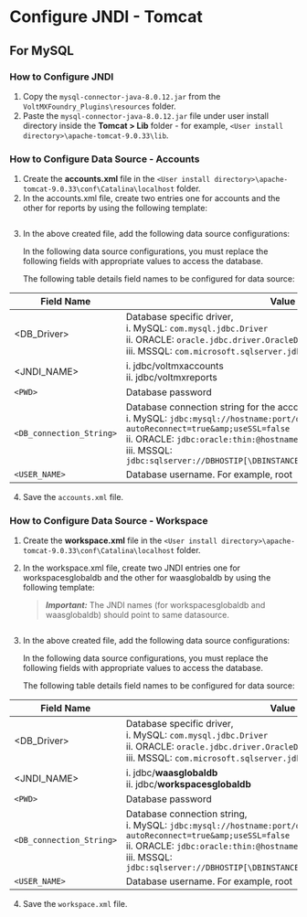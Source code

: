                              

Configure JNDI - Tomcat
=======================

For MySQL
---------

### How to Configure JNDI

1.  Copy the `mysql-connector-java-8.0.12.jar` from the `VoltMXFoundry_Plugins\resources` folder.
2.  Paste the `mysql-connector-java-8.0.12.jar` file under user install directory inside the **Tomcat > Lib** folder - for example, `<User install directory>\apache-tomcat-9.0.33\lib`.

### How to Configure Data Source - Accounts

1.  Create the **accounts.xml** file in the `<User install directory>\apache-tomcat-9.0.33\conf\Catalina\localhost` folder.
2.  In the accounts.xml file, create two entries one for accounts and the other for reports by using the following template:

 ```<Resource auth="Container" testOnBorrow="true" testWhileIdle="true" validationQuery="SELECT 1" driverClassName="<DB\_Driver>" logAbandoned="true" maxActive="10" maxIdle="5" maxWait="120000" name="<JNDI\_NAME>" scope="Shareable" type="javax.sql.DataSource" url="<DB\_connection\_String>" username="<USER\_NAME>" password="<PWD>"/>
```

3.  In the above created file, add the following data source configurations:
    
    In the following data source configurations, you must replace the following fields with appropriate values to access the database.
    
    The following table details field names to be configured for data source:
    
| Field Name | Value |
| --- | --- |
| <DB\_Driver> | Database specific driver,<br>i.    MySQL: `com.mysql.jdbc.Driver`<br>ii.    ORACLE: `oracle.jdbc.driver.OracleDriver`<br>iii.    MSSQL: `com.microsoft.sqlserver.jdbc.SQLServerDriver` |
| <JNDI\_NAME> | i.    jdbc/voltmxaccounts <br>ii.    jdbc/voltmxreports |
| `<PWD>` | Database password |
| `<DB_connection_String>` | Database connection string for the accounts and reports db<br>i.    MySQL: `jdbc:mysql://hostname:port/databaseName?autoReconnect=true&amp;useSSL=false`<br>ii.    ORACLE: `jdbc:oracle:thin:@hostname:port Number:databaseName`<br>iii.    MSSQL: `jdbc:sqlserver://DBHOSTIP[\DBINSTANCENAME]:PORT;databasename=DBNAME` |
| `<USER_NAME>` | Database username. For example, root |
    
4.  Save the `accounts.xml` file.

### How to Configure Data Source - Workspace

1.  Create the **workspace.xml** file in the `<User install directory>\apache-tomcat-9.0.33\conf\Catalina\localhost` folder.
2.  In the workspace.xml file, create two JNDI entries one for workspacesglobaldb and the other for waasglobaldb by using the following template:
    
    > **_Important:_** The JNDI names (for workspacesglobaldb and waasglobaldb) should point to same datasource.

```<Resource auth="Container" testOnBorrow="true" testWhileIdle="true" validationQuery="SELECT 1" driverClassName="<DB\_Driver>" logAbandoned="true" maxActive="10" maxIdle="5" maxWait="120000" name="<JNDI\_NAME>" scope="Shareable" type="javax.sql.DataSource" url="<DB\_connection\_String>" username="<USER\_NAME>" password="<PWD>"/>
```
    
3.  In the above created file, add the following data source configurations:
    
    In the following data source configurations, you must replace the following fields with appropriate values to access the database.
    
    The following table details field names to be configured for data source:
    
| Field Name | Value |
| --- | --- |
| <DB\_Driver> | Database specific driver,<br>i.    MySQL: `com.mysql.jdbc.Driver` <br>ii.    ORACLE: `oracle.jdbc.driver.OracleDriver`<br>iii.    MSSQL: `com.microsoft.sqlserver.jdbc.SQLServerDriver` |
| <JNDI\_NAME> | i.    jdbc/**waasglobaldb** <br>ii.    jdbc/**workspacesglobaldb** |
| `<PWD>` | Database password |
| `<DB_connection_String>` | Database connection string, <br>i.    MySQL:  `jdbc:mysql://hostname:port/databaseName?autoReconnect=true&amp;useSSL=false` <br>ii.    ORACLE: `jdbc:oracle:thin:@hostname:port Number:databaseName`<br>iii.    MSSQL: `jdbc:sqlserver://DBHOSTIP[\DBINSTANCENAME]:PORT;databasename=DBNAME` |
| `<USER_NAME>` | Database username. For example, root |
    
4.  Save the `workspace.xml` file.
